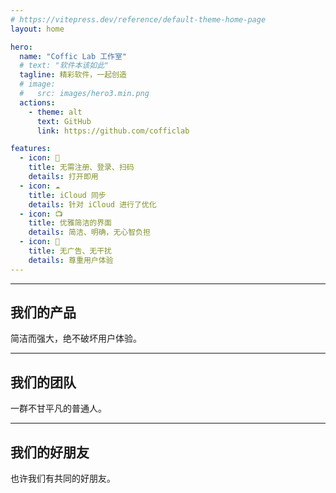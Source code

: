 ```yaml
---
# https://vitepress.dev/reference/default-theme-home-page
layout: home

hero:
  name: "Coffic Lab 工作室"
  # text: "软件本该如此"
  tagline: 精彩软件，一起创造
  # image: 
  #   src: images/hero3.min.png
  actions:
    - theme: alt
      text: GitHub
      link: https://github.com/cofficlab

features:
  - icon: 🔕
    title: 无需注册、登录、扫码
    details: 打开即用
  - icon: ☁️
    title: iCloud 同步
    details: 针对 iCloud 进行了优化
  - icon: 📺
    title: 优雅简洁的界面
    details: 简洁、明确，无心智负担
  - icon: 🍵
    title: 无广告、无干扰
    details: 尊重用户体验
---
```

---

## 我们的产品

简洁而强大，绝不破坏用户体验。

<VPTeamMembers size="small" :members="products" />

---

## 我们的团队

一群不甘平凡的普通人。

<VPTeamMembers size="small" :members="members" />

---

## 我们的好朋友

也许我们有共同的好朋友。

<VPTeamMembers size="small" :members="friends" />



<script setup>
import { VPTeamMembers } from 'vitepress/theme'

const products = [
  {
    avatar: '/images/cisum/logo.min.png',
    name: 'Cisum-乐音',
    title: '音乐播放器，我们工作的时候都喜欢用',
    links: [
      { icon: 'github', link: 'https://github.com/yueyinet/cisum' }
    ]
  },
  {
    avatar: '/images/kuaiyizhi/logo.min.png',
    name: '快易知',
    title: '笔记软件，我们用它来记录大量文档',
    links: [
      { icon: 'github', link: 'https://apps.apple.com/cn/app/%E5%BF%AB%E6%98%93%E7%9F%A5/id6457892799?mt=12' }
    ]
  },
  {
    avatar: '/images/travelmode/logo.min.png',
    name: 'TravelMode',
    title: '阻止应用联网',
    links: [
      { icon: 'github', link: 'https://apps.apple.com/cn/app/travelmode/id6474899051?mt=12' }
    ]
  },
]

const members = [
  {
    avatar: '/images/coffic/logo3.min.png',
    name: 'Coffic Lab',
    title: '我们的组织，名字来源于 Coffee and Music',
    links: [
      { icon: 'github', link: 'https://github.com/cofficlab' }
    ]
  },
  {
    avatar: '/images/team/nookery.png',
    name: 'Nookery',
    title: '我喜欢简洁，能自己写的软件我就自己写',
    links: [
      { icon: 'github', link: 'https://github.com/nookery' }
    ]
  },
  {
    avatar: '/images/team/sunrunning.png',
    name: 'Sunrunning',
    title: '有个人创造了熊猫烧香病毒，他和我一个名字',
    links: [
      { icon: 'github', link: 'https://github.com/sunrunning' }
    ]
  },
  {
    avatar: '/images/team/edith.min.png',
    name: 'Edith',
    title: "拥有什么样的内心，就能看到什么样的世界。悄悄告诉你，我可是天才们的邻居"
  },
]

const friends = [
  {
    avatar: '/images/friends/laravel.png',
    name: 'Laravel',
    title: '搭建充满创意的网站，快速又优雅',
    links: [
      { icon: 'github', link: 'https://github.com/laravel' }
    ]
  },
  {
    avatar: '/images/friends/flutter.png',
    name: 'Flutter',
    title: '全能型的 APP 开发选手，为所有屏幕创造精彩',
    links: [
      { icon: 'github', link: 'https://github.com/flutter' }
    ]
  },
  {
    avatar: '/images/friends/swift.svg',
    name: 'SwiftUI',
    title: 'Apple 平台的造梦师',
    links: [
      { icon: 'github', link: 'https://developer.apple.com/cn/xcode/swiftui/' }
    ]
  },
  {
    avatar: '/images/friends/vuejs.png',
    name: 'Vue.js',
    title: '易学易用，性能出色，适用场景丰富的 Web 前端框架',
    links: [
      { icon: 'github', link: 'https://github.com/vuejs/vue' }
    ]
  },
  {
    avatar: '/images/friends/go.png',
    name: 'Go',
    title: '新时代的编程语言',
    links: [
      { icon: 'github', link: 'https://github.com/golang/go' }
    ]
  },
  {
    avatar: '/images/friends/tailwindcss.png',
    name: 'Tailwind CSS',
    title: 'CSS 从未如此简单',
    links: [
      { icon: 'github', link: 'https://github.com/tailwindlabs/tailwindcss' }
    ]
  },
  {
    avatar: '/images/friends/github.png',
    name: 'GitHub',
    title: '每个人都喜欢我',
    links: [
      { icon: 'github', link: 'https://github.com/github' }
    ]
  },
  {
    avatar: '/images/friends/linux.min.png',
    name: 'Linux',
    title: '天才的作品',
    links: [
      { icon: 'github', link: 'https://github.com/torvalds/linux' }
    ]
  },
]
</script>